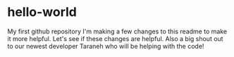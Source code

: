 # hello-world
My first github repository
I'm making a few changes to this readme to make it more helpful. 
Let's see if these changes are helpful. Also a big shout out to our newest 
developer Taraneh who will be helping with the code!

